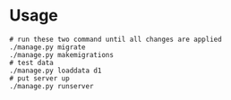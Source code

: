 # Usage

	# run these two command until all changes are applied
	./manage.py migrate
	./manage.py makemigrations
	# test data
	./manage.py loaddata d1
	# put server up
	./manage.py runserver
